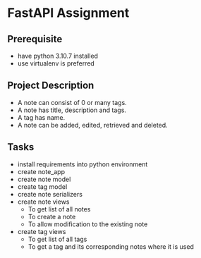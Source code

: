 # FastAPI Assignment

## Prerequisite
- have python 3.10.7 installed
- use virtualenv is preferred

## Project Description
- A note can consist of 0 or many tags.
- A note has title, description and tags.
- A tag has name.
- A note can be added, edited, retrieved and deleted.

## Tasks
- install requirements into python environment
- create note_app
- create note model
- create tag model
- create note serializers
- create note views
    - To get list of all notes
    - To create a note
    - To allow modification to the existing note
- create tag views
    - To get list of all tags
    - To get a tag and its corresponding notes where it is used
